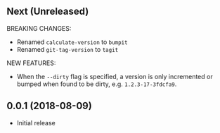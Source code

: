 ## Next (Unreleased)

BREAKING CHANGES:

 * Renamed `calculate-version` to `bumpit`
 * Renamed `git-tag-version` to `tagit`

NEW FEATURES:

 * When the `--dirty` flag is specified, a version is only incremented
   or bumped when found to be dirty, e.g. `1.2.3-17-3fdcfa9`.

## 0.0.1 (2018-08-09)

  * Initial release
